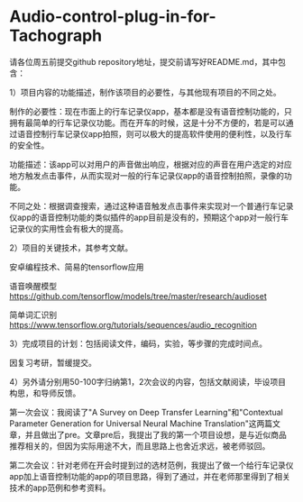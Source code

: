 # Audio-control-plug-in-for-Tachograph
请各位周五前提交github repository地址，提交前请写好README.md，其中包含：

1）项目内容的功能描述，制作该项目的必要性，与其他现有项目的不同之处。

制作的必要性：现在市面上的行车记录仪app，基本都是没有语音控制功能的，只拥有最简单的行车记录仪功能。而在开车的时候，这是十分不方便的，若是可以通过语音控制行车记录仪app拍照，则可以极大的提高软件使用的便利性，以及行车的安全性。

功能描述：该app可以对用户的声音做出响应，根据对应的声音在用户选定的对应地方触发点击事件，从而实现对一般的行车记录仪app的语音控制拍照，录像的功能。

不同之处：根据调查搜索，通过这种语音触发点击事件来实现对一个普通行车记录仪app的语音控制功能的类似插件的app目前是没有的，预期这个app对一般行车记录仪的实用性会有极大的提高。

2）项目的关键技术，其参考文献。

安卓编程技术、简易的tensorflow应用

语音唤醒模型 https://github.com/tensorflow/models/tree/master/research/audioset

简单词汇识别 https://www.tensorflow.org/tutorials/sequences/audio_recognition

3）完成项目的计划：包括阅读文件，编码，实验，等步骤的完成时间点。

因复习考研，暂缓提交。

4）另外请分别用50-100字归纳第1，2次会议的内容，包括文献阅读，毕设项目构思，和导师反馈。

第一次会议：我阅读了"A Survey on Deep Transfer Learning"和"Contextual Parameter Generation for Universal Neural Machine Translation"这两篇文章，并且做出了pre。文章pre后，我提出了我的第一个项目设想，是与近似商品推荐相关的，但因为实际用途不大，而且思路上也舍近求远，被老师驳回。

第二次会议：针对老师在开会时提到过的选材范例，我提出了做一个给行车记录仪app加上语音控制功能的app的项目思路，得到了通过，并在老师那里得到了相关技术的app范例和参考资料。

